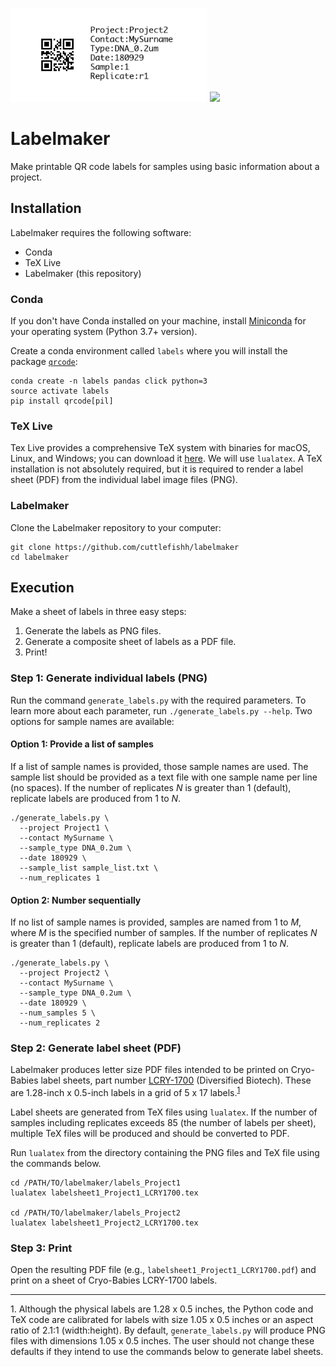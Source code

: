 <img src="example.png" height=150> <img src="https://images-na.ssl-images-amazon.com/images/I/41%2BEgB57iTL.jpg" height=150>

# Labelmaker

Make printable QR code labels for samples using basic information about a project. 

## Installation

Labelmaker requires the following software:

* Conda
* TeX Live
* Labelmaker (this repository)

### Conda

If you don't have Conda installed on your machine, install [Miniconda](https://conda.io/miniconda.html) for your operating system (Python 3.7+ version).

Create a conda environment called `labels` where you will install the package [`qrcode`](https://pypi.org/project/qrcode/):

```
conda create -n labels pandas click python=3
source activate labels
pip install qrcode[pil]
```

### TeX Live

Tex Live provides a comprehensive TeX system with binaries for macOS, Linux, and Windows; you can download it [here](https://tug.org/texlive/). We will use `lualatex`. A TeX installation is not absolutely required, but it is required to render a label sheet (PDF) from the individual label image files (PNG).

### Labelmaker

Clone the Labelmaker repository to your computer:

```
git clone https://github.com/cuttlefishh/labelmaker
cd labelmaker
```

## Execution

Make a sheet of labels in three easy steps:

1. Generate the labels as PNG files.
2. Generate a composite sheet of labels as a PDF file.
3. Print!

### Step 1: Generate individual labels (PNG)

Run the command `generate_labels.py` with the required parameters. To learn more about each parameter, run `./generate_labels.py --help`. Two options for sample names are available:

#### Option 1: Provide a list of samples

If a list of sample names is provided, those sample names are used. The sample list should be provided as a text file with one sample name per line (no spaces). If the number of replicates *N* is greater than 1 (default), replicate labels are produced from 1 to *N*.

```
./generate_labels.py \
  --project Project1 \
  --contact MySurname \
  --sample_type DNA_0.2um \
  --date 180929 \
  --sample_list sample_list.txt \
  --num_replicates 1
```

#### Option 2: Number sequentially

If no list of sample names is provided, samples are named from 1 to *M*, where *M* is the specified number of samples. If the number of replicates *N* is greater than 1 (default), replicate labels are produced from 1 to *N*.

```
./generate_labels.py \
  --project Project2 \
  --contact MySurname \
  --sample_type DNA_0.2um \
  --date 180929 \
  --num_samples 5 \
  --num_replicates 2
```

### Step 2: Generate label sheet (PDF)

Labelmaker produces letter size PDF files intended to be printed on Cryo-Babies label sheets, part number [LCRY-1700](https://www.divbio.com/product/lcry-1700) (Diversified Biotech). These are 1.28-inch x 0.5-inch labels in a grid of 5 x 17 labels.<sup>[1](#footnote1)</sup>

Label sheets are generated from TeX files using `lualatex`. If the number of samples including replicates exceeds 85 (the number of labels per sheet), multiple TeX files will be produced and should be converted to PDF.

Run `lualatex` from the directory containing the PNG files and TeX file using the commands below.

```
cd /PATH/TO/labelmaker/labels_Project1
lualatex labelsheet1_Project1_LCRY1700.tex

cd /PATH/TO/labelmaker/labels_Project2
lualatex labelsheet1_Project2_LCRY1700.tex
```

### Step 3: Print

Open the resulting PDF file (e.g., `labelsheet1_Project1_LCRY1700.pdf`) and print on a sheet of Cryo-Babies LCRY-1700 labels.

<hr>

<a name="footnote1">1.</a> Although the physical labels are 1.28 x 0.5 inches, the Python code and TeX code are calibrated for labels with size 1.05 x 0.5 inches or an aspect ratio of 2.1:1 (width:height). By default, `generate_labels.py` will produce PNG files with dimensions 1.05 x 0.5 inches. The user should not change these defaults if they intend to use the commands below to generate label sheets.

